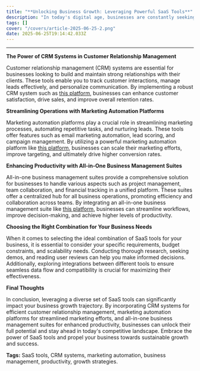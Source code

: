 ```yaml
---
title: "**Unlocking Business Growth: Leveraging Powerful SaaS Tools**"
description: "In today's digital age, businesses are constantly seeking ways to optimize their operations and drive growth. One key strategy that has proven to be highly effective is the use of Software as a Service (SaaS) tools. These tools encompass a wide range of solutions designed to streamline processes, enhance productivity, and boost overall performance. In this article, we will explore how leveraging a combination of top-notch SaaS tools can propel your business towards success."
tags: []
cover: "/covers/article-2025-06-25-2.png"
date: 2025-06-25T19:14:42.033Z
---
```


---

**The Power of CRM Systems in Customer Relationship Management**

Customer relationship management (CRM) systems are essential for businesses looking to build and maintain strong relationships with their clients. These tools enable you to track customer interactions, manage leads effectively, and personalize communication. By implementing a robust CRM system such as [this platform](https://www.gohighlevel.com/?fp_ref=67rt4), businesses can enhance customer satisfaction, drive sales, and improve overall retention rates.

**Streamlining Operations with Marketing Automation Platforms**

Marketing automation platforms play a crucial role in streamlining marketing processes, automating repetitive tasks, and nurturing leads. These tools offer features such as email marketing automation, lead scoring, and campaign management. By utilizing a powerful marketing automation platform like [this platform](http://gohighlevel.com/5dc?fp_ref=67rt4), businesses can scale their marketing efforts, improve targeting, and ultimately drive higher conversion rates.

**Enhancing Productivity with All-in-One Business Management Suites**

All-in-one business management suites provide a comprehensive solution for businesses to handle various aspects such as project management, team collaboration, and financial tracking in a unified platform. These suites offer a centralized hub for all business operations, promoting efficiency and collaboration across teams. By integrating an all-in-one business management suite like [this platform](https://saaspreneur.com/?fp_ref=67rt4), businesses can streamline workflows, improve decision-making, and achieve higher levels of productivity.

**Choosing the Right Combination for Your Business Needs**

When it comes to selecting the ideal combination of SaaS tools for your business, it is essential to consider your specific requirements, budget constraints, and scalability needs. Conducting thorough research, seeking demos, and reading user reviews can help you make informed decisions. Additionally, exploring integrations between different tools to ensure seamless data flow and compatibility is crucial for maximizing their effectiveness.

**Final Thoughts**

In conclusion, leveraging a diverse set of SaaS tools can significantly impact your business growth trajectory. By incorporating CRM systems for efficient customer relationship management, marketing automation platforms for streamlined marketing efforts, and all-in-one business management suites for enhanced productivity, businesses can unlock their full potential and stay ahead in today's competitive landscape. Embrace the power of SaaS tools and propel your business towards sustainable growth and success.

**Tags:** SaaS tools, CRM systems, marketing automation, business management, productivity, growth strategies.